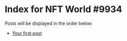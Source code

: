 # Index for NFT World #9934
Posts will be displayed in the order below:

- [Your first post](./001-first.md)

